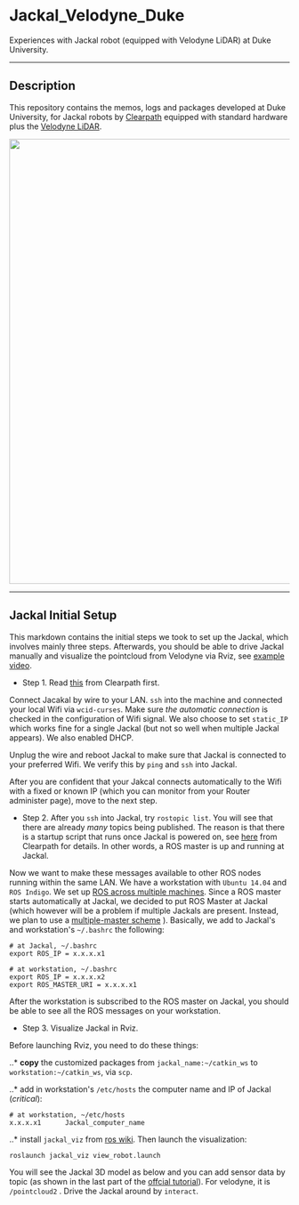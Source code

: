 Jackal_Velodyne_Duke
========

Experiences with Jackal robot (equipped with Velodyne LiDAR) at Duke University.

-----
Description
-----
This repository contains the memos, logs and packages developed at Duke University, for Jackal robots by [Clearpath](https://www.clearpathrobotics.com) equipped with standard hardware plus the [Velodyne LiDAR](velodynelidar.com/). 

<p align="center">  
  <img src="https://github.com/MengGuo/Jackal_Velodyne_Duke/blob/master/figures/jackal_lidar.jpg" width="800"/>
</p>


-----
Jackal Initial Setup
-----
This markdown contains the initial steps we took to set up the Jackal, which involves mainly three steps. Afterwards, you should be able to drive Jackal manually and visualize the pointcloud from Velodyne via Rviz, see [example video](https://vimeo.com/185578563).

* Step 1. Read [this](https://www.clearpathrobotics.com/assets/guides/jackal/network.html) from Clearpath first.

Connect Jacakal by wire to your LAN. `ssh` into the machine and connected your local Wifi via `wcid-curses`. Make sure _the automatic connection_ is checked in the configuration of Wifi signal. We also choose to set `static_IP` which works fine for a single Jackal (but not so well when multiple Jackal appears). We also enabled DHCP. 

Unplug the wire and reboot Jackal to make sure that Jackal is connected to your preferred Wifi. We verify this by `ping`  and `ssh` into Jackal.

After you are confident that your Jakcal connects automatically to the Wifi with a fixed or known IP (which you can monitor from your Router administer page), move to the next step. 


* Step 2. After you `ssh` into Jackal, try `rostopic list`. You will see that there are already _many_ topics being published. The reason is that there is a startup script that runs once Jackal is powered on, see [here](https://www.clearpathrobotics.com/assets/guides/jackal/startup.html) from Clearpath for details. In other words, a ROS master is up and running at Jackal. 

Now we want to make these messages available to other ROS nodes running within the same LAN. We have a workstation with `Ubuntu 14.04` and `ROS Indigo`. We set up [ROS across multiple machines](http://wiki.ros.org/ROS/Tutorials/MultipleMachines). Since a ROS master starts automatically at Jackal, we decided to put ROS Master at Jackal (which however will be a problem if multiple Jackals are present. Instead, we plan to use a [multiple-master scheme]() ). Basically, we add to Jackal's and workstation's  `~/.bashrc` the following:

```
# at Jackal, ~/.bashrc
export ROS_IP = x.x.x.x1

# at workstation, ~/.bashrc
export ROS_IP = x.x.x.x2
export ROS_MASTER_URI = x.x.x.x1

```

After the workstation is subscribed to the ROS master on Jackal, you should be able to see all the ROS messages on your workstation.

* Step 3. Visualize Jackal in Rviz.

Before launching Rviz, you need to do these things:

..* **copy** the customized packages from `jackal_name:~/catkin_ws` to `workstation:~/catkin_ws`, via `scp`.

..* add in workstation's `/etc/hosts` the computer name and IP of Jackal (_critical_):

```
# at workstation, ~/etc/hosts
x.x.x.x1	  Jackal_computer_name
```

..* install `jackal_viz` from [ros wiki](http://wiki.ros.org/jackal_viz). Then launch the visualization:

```
roslaunch jackal_viz view_robot.launch
```

You will see the Jackal 3D model as below and you can add sensor data by topic (as shown in the last part of the [offcial tutorial](https://www.clearpathrobotics.com/assets/guides/jackal/simulation.html)). For velodyne, it is `/pointcloud2` . Drive the Jackal around by `interact`.





